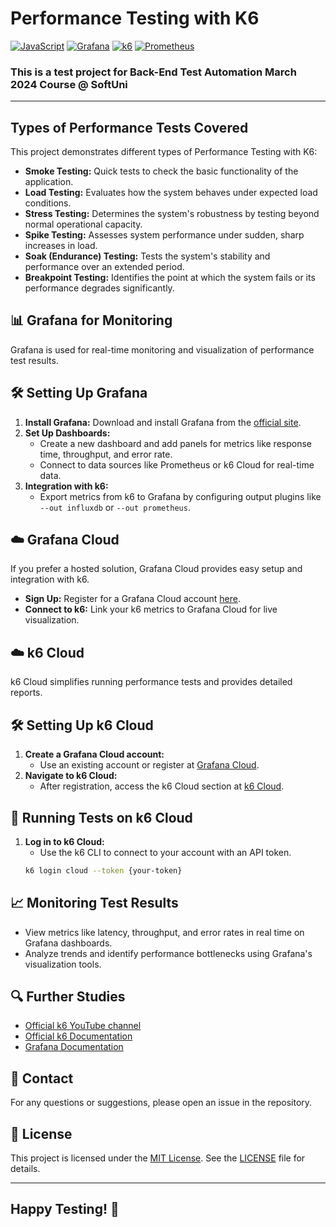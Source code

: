 # Performance Testing with K6
[![JavaScript](https://img.shields.io/badge/Made%20with-JavaScript-F7DF1E.svg)](https://developer.mozilla.org/en-US/docs/Web/JavaScript)
[![Grafana](https://img.shields.io/badge/Monitoring-Grafana-F46800.svg)](https://grafana.com/)
[![k6](https://img.shields.io/badge/Load%20Testing-k6-2E8BC0.svg)](https://k6.io/)
[![Prometheus](https://img.shields.io/badge/Monitoring-Prometheus-E6522C.svg)](https://prometheus.io/)

### This is a test project for **Back-End Test Automation** March 2024 Course @ SoftUni

---

## Types of Performance Tests Covered
This project demonstrates different types of Performance Testing with K6:

- **Smoke Testing:** Quick tests to check the basic functionality of the application.
- **Load Testing:** Evaluates how the system behaves under expected load conditions.
- **Stress Testing:** Determines the system's robustness by testing beyond normal operational capacity.
- **Spike Testing:** Assesses system performance under sudden, sharp increases in load.
- **Soak (Endurance) Testing:** Tests the system's stability and performance over an extended period.
- **Breakpoint Testing:** Identifies the point at which the system fails or its performance degrades significantly.

## 📊 Grafana for Monitoring
Grafana is used for real-time monitoring and visualization of performance test results.

## 🛠️ Setting Up Grafana
1. **Install Grafana:** Download and install Grafana from the [official site](https://grafana.com/).
2. **Set Up Dashboards:**
   - Create a new dashboard and add panels for metrics like response time, throughput, and error rate.
   - Connect to data sources like Prometheus or k6 Cloud for real-time data.
3. **Integration with k6:**
   - Export metrics from k6 to Grafana by configuring output plugins like `--out influxdb` or `--out prometheus`.

## ☁️ Grafana Cloud
If you prefer a hosted solution, Grafana Cloud provides easy setup and integration with k6.  
- **Sign Up:** Register for a Grafana Cloud account [here](https://grafana.com/products/cloud/).
- **Connect to k6:** Link your k6 metrics to Grafana Cloud for live visualization.

## ☁️ k6 Cloud
k6 Cloud simplifies running performance tests and provides detailed reports.

## 🛠️ Setting Up k6 Cloud
1. **Create a Grafana Cloud account:**
   - Use an existing account or register at [Grafana Cloud](https://grafana.com/products/cloud/).
2. **Navigate to k6 Cloud:**
   - After registration, access the k6 Cloud section at [k6 Cloud](https://grafana.com/products/k6-cloud/).

## 🧪 Running Tests on k6 Cloud
1. **Log in to k6 Cloud:**
   - Use the k6 CLI to connect to your account with an API token.
   ```sh
   k6 login cloud --token {your-token}

## 📈 Monitoring Test Results
- View metrics like latency, throughput, and error rates in real time on Grafana dashboards.  
- Analyze trends and identify performance bottlenecks using Grafana's visualization tools.

## 🔍 Further Studies
- [Official k6 YouTube channel](https://www.youtube.com/c/k6test)  
- [Official k6 Documentation](https://grafana.com/docs/k6/latest/)  
- [Grafana Documentation](https://grafana.com/docs/)

## 🤝 Contact
For any questions or suggestions, please open an issue in the repository.

## 📄 License
This project is licensed under the [MIT License](LICENSE). See the [LICENSE](LICENSE) file for details.

---

## Happy Testing! 🚀

